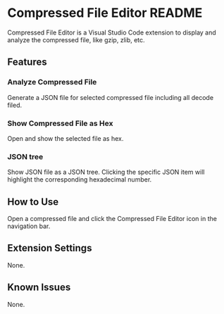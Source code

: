 # Compressed File Editor README

Compressed File Editor is a Visual Studio Code extension to display and analyze the compressed file, like gzip, zlib, etc.

## Features

### Analyze Compressed File
Generate a JSON file for selected compressed file including all decode filed.  

### Show Compressed File as Hex
Open and show the selected file as hex.

### JSON tree
Show JSON file as a JSON tree. Clicking the specific JSON item will highlight the corresponding hexadecimal number.  

## How to Use
Open a compressed file and click the Compressed File Editor icon in the navigation bar.

## Extension Settings

None.

## Known Issues

None.